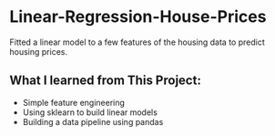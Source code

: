 # Linear-Regression-House-Prices
Fitted a linear model to a few features of the housing data to predict housing prices.

## What I learned from This Project:
- Simple feature engineering
- Using sklearn to build linear models
- Building a data pipeline using pandas
